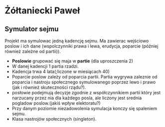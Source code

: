 # Żółtaniecki Paweł 
## Symulator sejmu

Projekt ma symulowac jedną kadencję sejmu. Ma zawierac wejściowo poslow i ich dane (wspolczynniki prawa i lewa, erudycja, poparcie (później również zależne od partii)).

- **Poslowie** grupować się maja w **partie** (dla uproszczenia 2) 
- W danej kadencji 1 partia rzadzi.
- Kadencja trwa 4 lata(;liczone w miesiącach 40)
- Poparcie poslow zależy od poparcia partii. Partia wygrywa zaleznie od poparcia i nastroju społecznego symulowanego poprzez lewo i prawo (jak i również skuteczności rządu?).
- posłowie podejmują decyzje zgodnie z współczynnikiem partii który jest narzucany przez nia dla każdego posla, ale liczony jest srednia pogladow poslow.(jakiś wpływ elektoratu?)
- Przy danym poziomie niezadowolenia symulacja konczy się spaleniem sejmu.
- Klasa nastrojów społecznych (singleton).
